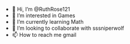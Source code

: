 - 👋 Hi, I’m @RuthRose121
- 👀 I’m interested in Games
- 🌱 I’m currently learning Math
- 💞️ I’m looking to collaborate with sssniperwolf
- 📫 How to reach me gmail

<!---
RuthRose121/RuthRose121 is a ✨ special ✨ repository because its `README.md` (this file) appears on your GitHub profile.
You can click the Preview link to take a look at your changes.
--->

